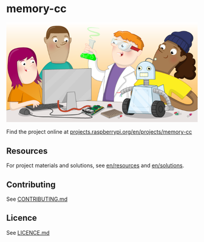 # memory-cc

![memory-cc](banner.png)

Find the project online at [projects.raspberrypi.org/en/projects/memory-cc](https://projects.raspberrypi.org/en/projects/memory-cc)

## Resources
For project materials and solutions, see [en/resources](https://github.com/raspberrypilearning/memory-cc/tree/master/en/resources) and [en/solutions](https://github.com/raspberrypilearning/memory-cc/tree/master/en/solutions).

## Contributing
See [CONTRIBUTING.md](CONTRIBUTING.md)

## Licence
 See [LICENCE.md](LICENCE.md)